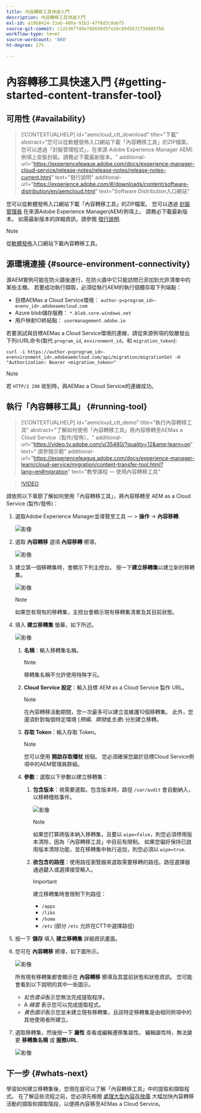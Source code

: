 ```yaml
---
title: 內容轉移工具快速入門
description: 內容轉移工具快速入門
exl-id: a19b8424-33ab-488a-91b3-47f0d3c8abf5
source-git-commit: c1a530f749e766650d5fe20c89d5672f56885fbb
workflow-type: tm+mt
source-wordcount: '860'
ht-degree: 27%

---
```


# 內容轉移工具快速入門 {#getting-started-content-transfer-tool}


## 可用性 {#availability}

>[!CONTEXTUALHELP]
>id="aemcloud_ctt_download"
>title="下載"
>abstract="您可以從軟體發佈入口網站下載「內容轉移工具」的ZIP檔案。 您可以透過「封裝管理程式」，在來源 Adobe Experience Manager AEM) 例項上安裝封裝。請務必下載最新版本。"
>additional-url="https://experienceleague.adobe.com/docs/experience-manager-cloud-service/release-notes/release-notes/release-notes-current.html" text="發行說明"
>additional-url="https://experience.adobe.com/#/downloads/content/software-distribution/en/aemcloud.html" text="Software Distribution入口網站"

您可以從軟體發佈入口網站下載「內容轉移工具」的ZIP檔案。 您可以透過 [封裝管理員](/help/implementing/developing/tools/package-manager.md) 在來源Adobe Experience Manager(AEM)例項上。 請務必下載最新版本。 如需最新版本的詳細資訊，請參閱 [發行說明](https://experienceleague.adobe.com/docs/experience-manager-cloud-service/release-notes/release-notes/release-notes-current.html?lang=zh-Hant).

>[!NOTE]
>從[軟體發佈](https://experience.adobe.com/#/downloads/content/software-distribution/en/aemcloud.html)入口網站下載內容轉移工具。

## 源環境連接 {#source-environment-connectivity}

源AEM實例可能在防火牆後運行，在防火牆中它只能訪問已添加到允許清單中的某些主機。 若要成功執行擷取，必須從執行AEM的執行個體存取下列端點：

* 目標AEMas a Cloud Service環境： `author-p<program_id>-e<env_id>.adobeaemcloud.com`
* Azure blob儲存服務： `*.blob.core.windows.net`
* 用戶映射IO終結點： `usermanagement.adobe.io`

若要測試與目標AEMas a Cloud Service環境的連線，請從來源例項的殼層發出下列cURL命令(取代 `program_id`, `environment_id`，和 `migration_token`):

`curl -i https://author-p<program_id>-e<environment_id>.adobeaemcloud.com/api/migration/migrationSet -H "Authorization: Bearer <migration_token>"`

>[!NOTE]
>若 `HTTP/2 200` 收到時，與AEMas a Cloud Service的連線成功。

## 執行「內容轉移工具」  {#running-tool}

>[!CONTEXTUALHELP]
>id="aemcloud_ctt_demo"
>title="執行內容轉移工具"
>abstract="了解如何使用「內容轉移工具」將內容移轉至AEMas a Cloud Service（製作/發佈）。"
>additional-url="https://video.tv.adobe.com/v/35460/?quality=12&amp;learn=on" text=" 請參閱示範"
>additional-url="https://experienceleague.adobe.com/docs/experience-manager-learn/cloud-service/migration/content-transfer-tool.html?lang=en#migration" text="教學課程 — 使用內容轉移工具"

>[!VIDEO](https://video.tv.adobe.com/v/35460/?quality=12&learn=on)


請依照以下章節了解如何使用「內容轉移工具」，將內容移轉至 AEM as a Cloud Service (製作/發佈)：

1. 選取Adobe Experience Manager並導覽至工具 — > **操作** -> **內容移轉**.

   ![影像](/help/move-to-cloud-service/content-transfer-tool/assets-ctt/ctt01.png)

1. 選取 **內容轉移** 選項 **內容移轉** 嚮導。

   ![影像](/help/move-to-cloud-service/content-transfer-tool/assets-ctt/ctt02.png)


1. 建立第一個移轉集時，會顯示下列主控台。 按一下&#x200B;**建立移轉集**&#x200B;以建立新的移轉集。

   ![影像](/help/move-to-cloud-service/content-transfer-tool/assets-ctt/ctt03.png)

   >[!NOTE]
   >如果您有現有的移轉集，主控台會顯示現有移轉集清單及其目前狀態。


1. 填入 **建立移轉集** 螢幕，如下所述。

   ![影像](/help/move-to-cloud-service/content-transfer-tool/assets-ctt/ctt04.png)

   1. **名稱**：輸入移轉集名稱。
      >[!NOTE]
      >移轉集名稱不允許使用特殊字元。

   1. **Cloud Service 設定**：輸入目標 AEM as a Cloud Service 製作 URL。

      >[!NOTE]
      >在內容轉移活動期間，您一次最多可以建立並維護10個移轉集。
      >此外，您還須針對每個特定環境 (*預備*、*開發*&#x200B;或&#x200B;*生產*) 分別建立移轉。

   1. **存取 Token**：輸入存取 Token。

      >[!NOTE]
      >您可以使用 **開啟存取權杖** 按鈕。 您必須確保您屬於目標Cloud Service例項中的AEM管理員群組。

   1. **參數**：選取以下參數以建立移轉集：

      1. **包含版本**：視需要選取。包含版本時，路徑 `/var/audit` 會自動納入，以移轉稽核事件。

         ![影像](/help/move-to-cloud-service/content-transfer-tool/assets-ctt/ctt05.png)

         >[!NOTE]
         >如果您打算將版本納入移轉集，且要以 `wipe=false`，則您必須停用版本清除，因為「內容轉移工具」中目前有限制。 如果您偏好保持已啟用版本清除功能，並在移轉集中執行追加，則您必須以 `wipe=true`.


      1. **欲包含的路徑**：使用路徑瀏覽器來選取需要移轉的路徑。路徑選擇器通過鍵入或選擇接受輸入。

         >[!IMPORTANT]
         >建立移轉集時會限制下列路徑：
         >* `/apps`
         >* `/libs`
         >* `/home`
         >* `/etc` (部分 `/etc` 允許在CTT中選擇路徑)


1. 按一下 **儲存** 填入 **建立移轉集** 詳細資訊畫面。

1. 您可在 **內容轉移** 嚮導，如下圖所示。

   ![影像](/help/move-to-cloud-service/content-transfer-tool/assets-ctt/ctt07.png)

   所有現有移轉集都會顯示在 **內容轉移** 嚮導及其當前狀態和狀態資訊。 您可能會看到以下說明的其中一些圖示。

   * *紅色雲朵*&#x200B;表示您無法完成提取程序。
   * A *綠雲* 表示您可以完成提取程式。
   * *黃色圖示*&#x200B;表示您並未建立現有移轉集，且該特定移轉集是由相同例項中的其他使用者所建立。

1. 選取移轉集，然後按一下 **屬性** 查看或編輯遷移集屬性。 編輯屬性時，無法變更 **移轉集名稱** 或 **服務URL**.

   ![影像](/help/move-to-cloud-service/content-transfer-tool/assets-ctt/ctt06.png)


## 下一步 {#whats-next}

學習如何建立移轉集後，您現在就可以了解「內容轉移工具」中的提取和擷取程式。 在了解這些流程之前，您必須先檢閱 [處理大型內容存放庫](https://experienceleague.adobe.com/docs/experience-manager-cloud-service/moving/cloud-migration/content-transfer-tool/handling-large-content-repositories.html?lang=en) 大幅加快內容轉移活動的擷取和擷取階段，以便將內容移至AEMas a Cloud Service。
